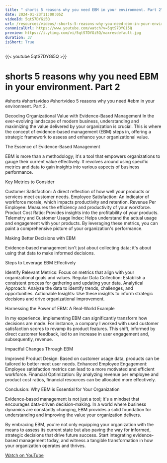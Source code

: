 ```yaml
---
title: " shorts 5 reasons why you need EBM in your environment. Part 2"
date: 2024-01-23T11:00:05Z
videoId: 5qtS7DYGi5Q
url: /resources/videos/-shorts-5-reasons-why-you-need-ebm-in-your-environment-part-2
canonicalUrl: https://www.youtube.com/watch?v=5qtS7DYGi5Q
preview: https://i.ytimg.com/vi/5qtS7DYGi5Q/maxresdefault.jpg
duration: 37
isShort: True
---
```


{{< youtube 5qtS7DYGi5Q >}}

# shorts 5 reasons why you need EBM in your environment. Part 2

#shorts #shortsvideo #shortvideo 5 reasons why you need #ebm in your environment. Part 2.

Decoding Organizational Value with Evidence-Based Management
In the ever-evolving landscape of modern business, understanding and maximizing the value delivered by your organization is crucial. This is where the concept of evidence-based management (EBM) steps in, offering a strategic framework to assess and enhance your organizational value.

The Essence of Evidence-Based Management

EBM is more than a methodology; it's a tool that empowers organizations to gauge their current value effectively. It revolves around using specific metrics and data to gain insights into various aspects of business performance.

Key Metrics to Consider

Customer Satisfaction: A direct reflection of how well your products or services meet customer needs.
Employee Satisfaction: An indicator of workforce morale, which impacts productivity and retention.
Revenue Per Employee: Measures the efficiency and productivity of your workforce.
Product Cost Ratio: Provides insights into the profitability of your products.
Telemetry and Customer Usage Index: Helps understand the actual usage and engagement with your products.
By leveraging these metrics, you can paint a comprehensive picture of your organization's performance.

Making Better Decisions with EBM

Evidence-based management isn't just about collecting data; it's about using that data to make informed decisions.

Steps to Leverage EBM Effectively

Identify Relevant Metrics: Focus on metrics that align with your organizational goals and values.
Regular Data Collection: Establish a consistent process for gathering and updating your data.
Analytical Approach: Analyze the data to identify trends, challenges, and opportunities.
Actionable Insights: Use these insights to inform strategic decisions and drive organizational improvement.

Harnessing the Power of EBM: A Real-World Example

In my experience, implementing EBM can significantly transform how decisions are made. For instance, a company I worked with used customer satisfaction scores to revamp its product features. This shift, informed by direct customer feedback, led to an increase in user engagement and, subsequently, revenue.

Impactful Changes Through EBM

Improved Product Design: Based on customer usage data, products can be tailored to better meet user needs.
Enhanced Employee Engagement: Employee satisfaction metrics can lead to a more motivated and efficient workforce.
Financial Optimization: By analyzing revenue per employee and product cost ratios, financial resources can be allocated more effectively.

Conclusion: Why EBM is Essential for Your Organization

Evidence-based management is not just a tool; it's a mindset that encourages data-driven decision-making. In a world where business dynamics are constantly changing, EBM provides a solid foundation for understanding and improving the value your organization delivers.

By embracing EBM, you're not only equipping your organization with the means to assess its current state but also paving the way for informed, strategic decisions that drive future success. Start integrating evidence-based management today, and witness a tangible transformation in how your organization operates and thrives.

[Watch on YouTube](https://www.youtube.com/watch?v=5qtS7DYGi5Q)

